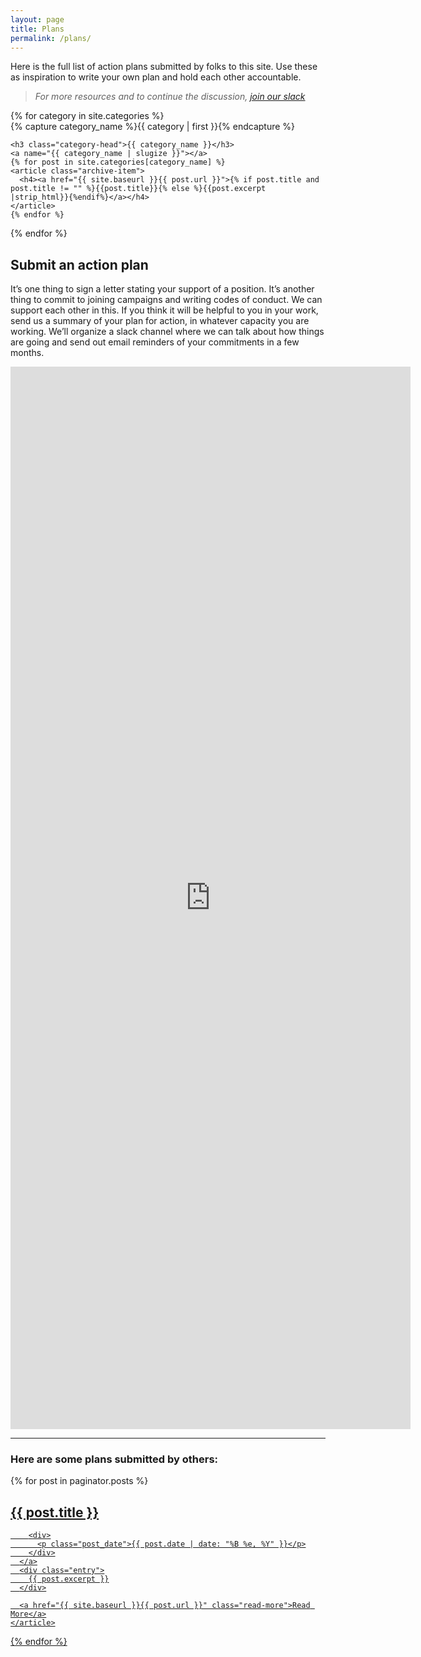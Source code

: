 ```yaml
---
layout: page
title: Plans
permalink: /plans/
---
```

Here is the full list of action plans submitted by folks to this site.
Use these as inspiration to write your own plan and hold each other accountable.
> _For more resources and to continue the discussion, <a href="https://join.slack.com/t/quantumforblacklives/shared_invite/zt-ewh0c6s3-2FQvyRi7xjliW6DR5Odgww">join our slack</a>_

<div id="archives">
{% for category in site.categories %}
  <div class="archive-group">
    {% capture category_name %}{{ category | first }}{% endcapture %}
    <div id="#{{ category_name | slugize }}"></div>
    <p></p>
    
    <h3 class="category-head">{{ category_name }}</h3>
    <a name="{{ category_name | slugize }}"></a>
    {% for post in site.categories[category_name] %}
    <article class="archive-item">
      <h4><a href="{{ site.baseurl }}{{ post.url }}">{% if post.title and post.title != "" %}{{post.title}}{% else %}{{post.excerpt |strip_html}}{%endif%}</a></h4>
    </article>
    {% endfor %}
  </div>
{% endfor %}
</div>

## Submit an action plan

It’s one thing to sign a letter stating your support of a position. It’s another thing to commit to joining campaigns and writing codes of conduct. We can support each other in this. If you think it will be helpful to you in your work, send us a summary of your plan for action, in whatever capacity you are working. We’ll organize a slack channel where we can talk about how things are going and send out email reminders of your commitments in a few months.

<iframe src="https://docs.google.com/forms/d/e/1FAIpQLSdRL-cd4dja4p_D9_mhDoJM54LGN9kOPLClmpOzi2DaJ2mAXQ/viewform?embedded=true" width="640" height="1700" frameborder="0" marginheight="0" marginwidth="0">Loading…</iframe>
  
----  
### Here are some plans submitted by others:
<div class="posts">
  {% for post in paginator.posts %}
    <article class="post">
      <a href="{{ site.baseurl }}{{ post.url }}">
        <h1>{{ post.title }}</h1>

        <div>
          <p class="post_date">{{ post.date | date: "%B %e, %Y" }}</p>
        </div>
      </a>
      <div class="entry">
        {{ post.excerpt }}
      </div>

      <a href="{{ site.baseurl }}{{ post.url }}" class="read-more">Read More</a>
    </article>
  {% endfor %}
